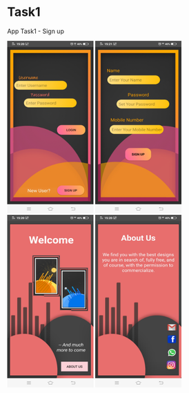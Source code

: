 # Task1
App Task1 - Sign up

<img src="https://github.com/ISA-App-dev/LoginPage_deziin/blob/master/Screenshot_20200424_152052.jpg" alt="Login" width="200" height="400"> <img src="https://github.com/ISA-App-dev/LoginPage_deziin/blob/master/Screenshot_20200424_152110.jpg" alt="SignUp" width="200" height="400">          
<img src="https://github.com/ISA-App-dev/LoginPage_deziin/blob/master/Screenshot_20200424_152056.jpg" alt="InsideLogin" width="200" height="400"> <img src="https://github.com/ISA-App-dev/LoginPage_deziin/blob/master/Screenshot_20200424_152059.jpg" alt="AboutUs" width="200" height="400">  

